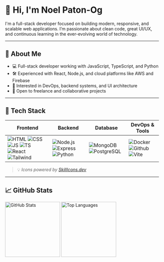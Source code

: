 # 👋 Hi, I'm Noel Paton-Og

I'm a full-stack developer focused on building modern, responsive, and scalable web applications. I’m passionate about clean code, great UI/UX, and continuous learning in the ever-evolving world of technology.

---

## 💼 About Me

- 💻 Full-stack developer working with JavaScript, TypeScript, and Python  
- 🛠️ Experienced with React, Node.js, and cloud platforms like AWS and Firebase  
- 🎯 Interested in DevOps, backend systems, and UI architecture  
- 🤝 Open to freelance and collaborative projects

---

## 🧰 Tech Stack

| Frontend | Backend | Database | DevOps & Tools |
|----------|---------|----------|----------------|
| ![HTML](https://skillicons.dev/icons?i=html) ![CSS](https://skillicons.dev/icons?i=css) ![JS](https://skillicons.dev/icons?i=js) ![TS](https://skillicons.dev/icons?i=ts) ![React](https://skillicons.dev/icons?i=react) ![Tailwind](https://skillicons.dev/icons?i=tailwind) | ![Node.js](https://skillicons.dev/icons?i=nodejs) ![Express](https://skillicons.dev/icons?i=express) ![Python](https://skillicons.dev/icons?i=python) | ![MongoDB](https://skillicons.dev/icons?i=mongodb) ![PostgreSQL](https://skillicons.dev/icons?i=postgres) | ![Docker](https://skillicons.dev/icons?i=docker) ![Github](https://skillicons.dev/icons?i=github) ![Vite](https://skillicons.dev/icons?i=vite) |

> 💡 *Icons powered by [SkillIcons.dev](https://skillicons.dev)*

---

## 📈 GitHub Stats

<img src="https://github-readme-stats.vercel.app/api?username=noelpatonog&show_icons=true&theme=tokyonight&hide_border=true" alt="GitHub Stats" height="180" />

<img src="https://github-readme-stats.vercel.app/api/top-langs/?username=noelpatonog&layout=compact&theme=tokyonight&hide_border=true" alt="Top Languages" height="180" />
